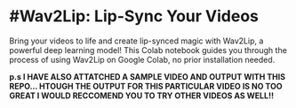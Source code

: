 # **#Wav2Lip: Lip-Sync Your Videos**

Bring your videos to life and create lip-synced magic with Wav2Lip, a powerful deep learning model! This Colab notebook guides you through the process of using Wav2Lip on Google Colab, no prior installation needed.

**p.s I HAVE ALSO ATTATCHED A SAMPLE VIDEO AND OUTPUT WITH THIS REPO... HTOUGH THE OUTPUT FOR THIS PARTICULAR VIDEO IS NO TOO GREAT I WOULD RECCOMEND YOU TO TRY OTHER VIDEOS AS WELL!!**
